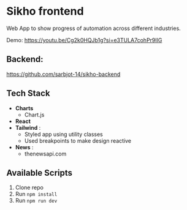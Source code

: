 # Sikho frontend

Web App to show progress of automation across different industries.


Demo: https://youtu.be/Cg2k0HQJb1g?si=e3TULA7cohPr9lIG

## Backend:
https://github.com/sarbjot-14/sikho-backend

## Tech Stack

- **Charts**
  - Chart.js
- **React**
- **Tailwind** :
  - Styled app using utility classes
  - Used breakpoints to make design reactive
- **News** :
  - thenewsapi.com
  
## Available Scripts

1. Clone repo
2. Run `npm install`
3. Run `npm run dev`
